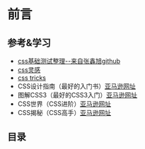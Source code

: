 # 前言

## 参考&学习
* [css基础测试整理--来自张鑫旭github](https://github.com/zhangxinxu/quiz)
* [css灵感](https://chokcoco.github.io/CSS-Inspiration/#/./init)
* [css tricks](https://qishaoxuan.github.io/css_tricks/)
* CSS设计指南（最好的入门书）[亚马逊网址](https://www.amazon.cn/gp/product/B00M2DKZ1W/ref=as_li_qf_asin_il_tl?ie=UTF8&tag=yanhaijing-23&creative=3200&linkCode=as2&creativeASIN=B00M2DKZ1W&linkId=b7b8130f4f0da8be122691521b9bae47)
* 图解CSS3（最好的CSS3入门）[亚马逊网址](https://www.amazon.cn/gp/product/B00LHL3DV4/ref=as_li_qf_asin_il_tl?ie=UTF8&tag=yanhaijing-23&creative=3200&linkCode=as2&creativeASIN=B00LHL3DV4&linkId=1fcb124655bbe765eecd9ca84af6f6ba)
* CSS世界（CSS进阶）[亚马逊网址](https://www.amazon.cn/gp/product/B0788XRYGF/ref=as_li_qf_asin_il_tl?ie=UTF8&tag=yanhaijing-23&creative=3200&linkCode=as2&creativeASIN=B0788XRYGF&linkId=d6295dbff4749b7584891ba004214edb)
* CSS揭秘（CSS高手）[亚马逊网址](https://www.amazon.cn/gp/product/B01ET3FO86/ref=as_li_qf_asin_il_tl?ie=UTF8&tag=yanhaijing-23&creative=3200&linkCode=as2&creativeASIN=B01ET3FO86&linkId=bc697a9006483f55e36256f5458df5e8)


## 目录